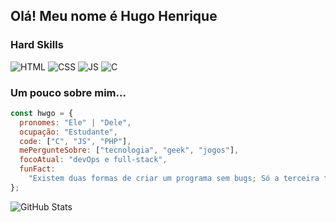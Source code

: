 ## Olá! Meu nome é Hugo Henrique

### Hard Skills

![HTML](https://img.shields.io/badge/HTML-red)
![CSS](https://img.shields.io/badge/CSS-blue)
![JS](https://img.shields.io/badge/JavaScript-yellow)
![C](https://img.shields.io/badge/-00599C?style=for-the-badge&logo=c&logoColor=white")

### Um pouco sobre mim...

```javascript
const hwgo = {
  pronomes: "Ele" | "Dele",
  ocupação: "Estudante",
  code: ["C", "JS", "PHP"],
  mePergunteSobre: ["tecnologia", "geek", "jogos"],
  focoAtual: "devOps e full-stack",
  funFact:
    "Existem duas formas de criar um programa sem bugs; Só a terceira funciona.",
};
```

![GitHub Stats](https://github-readme-stats.vercel.app/api?username=hwgo1&theme=transparent&bg_color=000&border_color=30A3DC&show_icons=true&icon_color=30A3DC&title_color=E94D5F&text_color=FFF)
